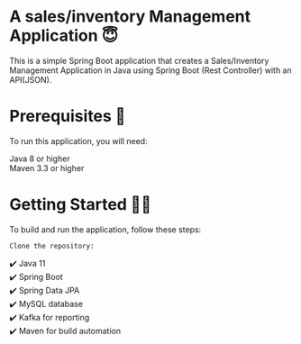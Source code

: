 # A sales/inventory Management Application 😇

This is a simple Spring Boot application that creates a Sales/Inventory Management Application in Java using Spring Boot (Rest Controller) with an API(JSON).

# Prerequisites 🚀

To run this application, you will need:

Java 8 or higher</br>
Maven 3.3 or higher

# Getting Started 👩‍💻
To build and run the application, follow these steps:

```Clone the repository:```

✔️ Java 11<br/>
✔️ Spring Boot<br/>
✔️ Spring Data JPA<br/>
✔️ MySQL database<br/>
✔️ Kafka for reporting<br/>
✔️ Maven for build automation
